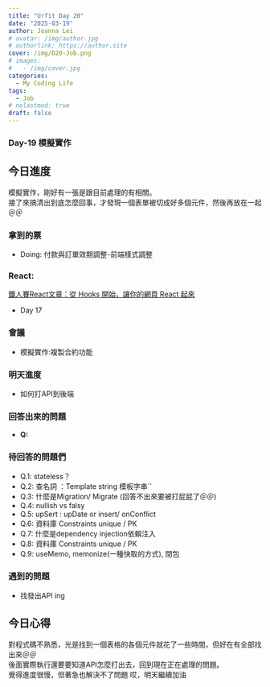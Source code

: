 ```yaml
---
title: "Urfit Day 20"
date: "2025-03-19"
author: Joanna Lei
# avatar: /img/author.jpg
# authorlink: https://author.site
cover: /img/D20-Job.png
# images:
#   - /img/cover.jpg
categories:
  - My Coding Life
tags:
  - Job
# nolastmod: true
draft: false
---
```


### Day-19 模擬實作
  
<!--more-->
  
## 今日進度
模擬實作，剛好有一張是跟目前處理的有相關。  
接了來搞清出到底怎麼回事，才發現一個表單被切成好多個元件，然後再放在一起＠＠


### 拿到的票
- Doing: 付款與訂單效期調整-前端樣式調整

### React:
[鐵人賽React文章：從 Hooks 開始，讓你的網頁 React 起來](https://ithelp.ithome.com.tw/articles/10216355)

- Day 17


### 會議 
- 模擬實作:複製合約功能 


### 明天進度
- 如何打API到後端

### 回答出來的問題
- **Q:**   

### 待回答的問題們  
- Q.1: stateless？
- Q.2: 查名詞 ：Template string 模板字串``
- Q.3: 什麼是Migration/ Migrate (回答不出來要被打屁屁了＠＠)
- Q.4: nullish vs falsy
- Q.5: upSert : upDate or insert/ onConflict 
- Q.6: 資料庫 Constraints unique / PK
- Q.7: 什麼是dependency injection依賴注入
- Q.8: 資料庫 Constraints unique / PK
- Q.9: useMemo, memonize(一種快取的方式), 閉包

### 遇到的問題
- 找發出API ing


## 今日心得
對程式碼不熟悉，光是找到一個表格的各個元件就花了一些時間，但好在有全部找出來＠＠  
後面實際執行還要要知道API怎麼打出去，回到現在正在處理的問題。  
覺得進度很慢，但著急也解決不了問題 哎，明天繼續加油